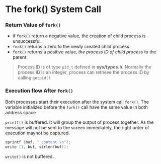 # The fork() System Call

### Return Value of `fork()`
- if `fork()` return a negative value, the creation of child process is unsuccessful. 
- `fork()` returns a zero to the newly created child process
- `fork()` returns a positive value, *the process ID of child process* to the parent

> Process ID is of type `pid_t` defined in **sys/types.h**. Normally the process ID is an integer, process can retrieve the process ID by calling `getpid()`

### Execution flow After `fork()`
Both processes start their execution after the system call `fork()`. The variable initialized before the `fork()` call have the same value in both address space

`printf()` is buffered. It will group the output of process together. As the message will not be sent to the screen immediately, the right order of execution maynot be captured. 
``` cpp
sprintf (buf, " content \n");
write (1, buf, strlen(buf));
```
`write()` is not buffered.